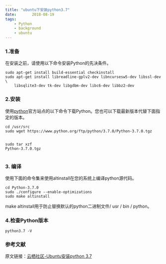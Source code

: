 ```yaml
---
title: "ubuntu下安装python3.7"
date:       2018-08-19
tags:
	- Python
	- background
	- ubuntu
---
```

 
<h3 id="1">1.准备</h3>
<p>在安装之前，请使用以下命令安装Python的先决条件。</p>
<pre data-spm-anchor-id="a2c4e.11153940.0.i2.1e477fd2pcGCTX"><code class="hljs sql" data-spm-anchor-id="a2c4e.11153940.0.i0.1e477fd2pcGCTX">sudo apt-get <span class="hljs-keyword">install</span> <span class="hljs-keyword">build</span>-essential checkinstall
sudo apt-<span class="hljs-keyword">get</span> <span class="hljs-keyword">install</span> libreadline-gplv2-dev libncursesw5-dev libssl-dev \
    libsqlite3-dev tk-dev libgdbm-dev libc6-dev libbz2-dev</code></pre>
<h3 id="2">2.安装</h3>
<p>使用<a href="https://yq.aliyun.com/go/articleRenderRedirect?url=https%3A%2F%2Fwww.python.org%2F" data-url="https://www.python.org/">python</a>官方站点的以下命令下载Python。您也可以下载最新版本代替下面指定的版本。</p>
<pre><code class="hljs nginx"><span class="hljs-attribute">cd</span> /usr/src
sudo wget https://www.python.org/ftp/python/3.7.0/Python-3.7.0.tgz

sudo tar xzf Python-<span class="hljs-number">3</span>.<span class="hljs-number">7</span>.<span class="hljs-number">0</span>.tgz
</code></pre>
<h3 id="3">3. 编译</h3>
<p>使用下面的命令集来使用altinstall在您的系统上编译python源代码。</p>
<pre><code class="hljs bash"><span class="hljs-built_in">cd</span> Python-3.7.0
sudo ./configure --enable-optimizations
sudo make altinstall</code></pre>
<p>make altinstall用于防止替换默认的python二进制文件/ usr / bin / python。</p>
<h3 id="4">4.检查Python版本</h3>
<pre><code class="hljs css"><span class="hljs-selector-tag">python3</span><span class="hljs-selector-class">.7</span> <span class="hljs-selector-tag">-V</span></code></pre>


### 参考文献  
原文链接：[云栖社区-Ubuntu安装python 3.7](https://yq.aliyun.com/articles/675910) 